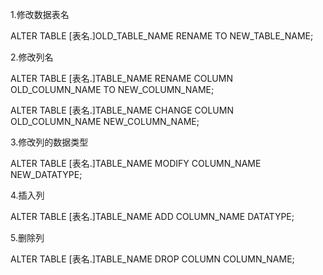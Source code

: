 1.修改数据表名

ALTER TABLE [表名.]OLD_TABLE_NAME RENAME TO NEW_TABLE_NAME;

2.修改列名

ALTER TABLE [表名.]TABLE_NAME RENAME COLUMN OLD_COLUMN_NAME TO NEW_COLUMN_NAME;

ALTER TABLE [表名.]TABLE_NAME CHANGE COLUMN OLD_COLUMN_NAME  NEW_COLUMN_NAME;

3.修改列的数据类型

ALTER TABLE [表名.]TABLE_NAME MODIFY COLUMN_NAME NEW_DATATYPE;

4.插入列

ALTER TABLE [表名.]TABLE_NAME ADD COLUMN_NAME DATATYPE;

5.删除列

ALTER TABLE [表名.]TABLE_NAME DROP COLUMN COLUMN_NAME;
